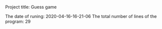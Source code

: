 Project title:
Guess game

The date of runing:
2020-04-16-16-21-06
The total number of lines of the program:
29
